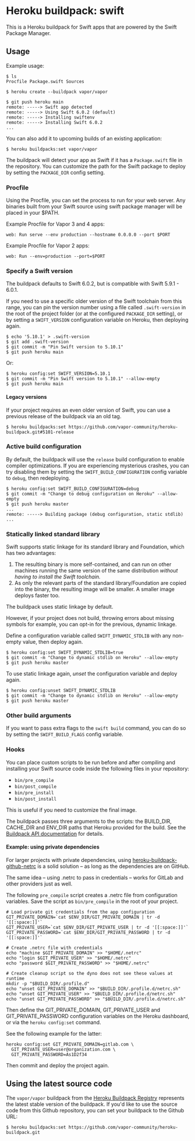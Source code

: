 # Heroku buildpack: swift

This is a Heroku buildpack for Swift apps that are powered by the Swift Package Manager.

## Usage

Example usage:

```shell
$ ls
Procfile Package.swift Sources

$ heroku create --buildpack vapor/vapor

$ git push heroku main
remote: -----> Swift app detected
remote: -----> Using Swift 6.0.2 (default)
remote: -----> Installing swiftenv
remote: -----> Installing Swift 6.0.2
...
```

You can also add it to upcoming builds of an existing application:

```shell
$ heroku buildpacks:set vapor/vapor
```

The buildpack will detect your app as Swift if it has a `Package.swift` file in the
repository. You can customize the path for the Swift package to deploy by setting the
`PACKAGE_DIR` config setting.

### Procfile

Using the Procfile, you can set the process to run for your web server. Any
binaries built from your Swift source using swift package manager will
be placed in your $PATH.

Example Procfile for Vapor 3 and 4 apps:

```
web: Run serve --env production --hostname 0.0.0.0 --port $PORT
```

Example Procfile for Vapor 2 apps:

```
web: Run --env=production --port=$PORT
```

### Specify a Swift version

The buildpack defaults to Swift 6.0.2, but is compatible with Swift 5.9.1 - 6.0.1.

If you need to use a specific older version of the Swift toolchain from this range, you can pin the version number using a file called `.swift-version` in the root of the project folder (or at the configured `PACKAGE_DIR` setting), or by
setting a `SWIFT_VERSION` configuration variable on Heroku, then deploying again.

```shell
$ echo '5.10.1' > .swift-version
$ git add .swift-version
$ git commit -m "Pin Swift version to 5.10.1"
$ git push heroku main
```

Or:

```shell
$ heroku config:set SWIFT_VERSION=5.10.1
$ git commit -m "Pin Swift version to 5.10.1" --allow-empty
$ git push heroku main
```

#### Legacy versions

If your project requires an even older version of Swift, you can use a previous release of the buildpack via an old tag.

```shell
$ heroku buildpacks:set https://github.com/vapor-community/heroku-buildpack.git#5101-release
```

### Active build configuration

By default, the buildpack will use the `release` build configuration to enable compiler optimizations. If you are experiencing mysterious crashes, you can try disabling them by setting the `SWIFT_BUILD_CONFIGURATION` config variable to `debug`, then redeploying.

```shell
$ heroku config:set SWIFT_BUILD_CONFIGURATION=debug
$ git commit -m "Change to debug configuration on Heroku" --allow-empty
$ git push heroku master
...
remote: -----> Building package (debug configuration, static stdlib)
...
```

### Statically linked standard library

Swift supports static linkage for its standard library and Foundation, which has two advantages:

1. The resulting binary is more self-contained, and can run on other machines running the same version of the same distribution _without having to install the Swift toolchain._
1. As only the relevant parts of the standard library/Foundation are copied into the binary, the resulting image will be smaller. A smaller image deploys faster too.

The buildpack uses static linkage by default.

However, if your project does not build, throwing errors about missing symbols for example, you can opt-in for the previous, dynamic linkage.

Define a configuration variable called `SWIFT_DYNAMIC_STDLIB` with any non-empty value, then deploy again.

```shell
$ heroku config:set SWIFT_DYNAMIC_STDLIB=true
$ git commit -m "Change to dynamic stdlib on Heroku" --allow-empty
$ git push heroku master
```

To use static linkage again, _unset_ the configuration variable and deploy again.

```shell
$ heroku config:unset SWIFT_DYNAMIC_STDLIB
$ git commit -m "Change to dynamic stdlib on Heroku" --allow-empty
$ git push heroku master
```

### Other build arguments

If you want to pass extra flags to the `swift build` command, you can do so by setting the `SWIFT_BUILD_FLAGS` config variable.

### Hooks

You can place custom scripts to be run before and after compiling and installing your Swift
source code inside the following files in your repository:

- `bin/pre_compile`
- `bin/post_compile`
- `bin/pre_install`
- `bin/post_install`

This is useful if you need to customize the final image.

The buildpack passes three arguments to the scripts: the BUILD_DIR, CACHE_DIR and ENV_DIR paths that Heroku provided for the build. See the [Buildpack API documentation](https://devcenter.heroku.com/articles/buildpack-api) for details.

#### Example: using private dependencies

For larger projects with private dependencies, using [heroku-buildpack-github-netrc](https://elements.heroku.com/buildpacks/heroku/heroku-buildpack-github-netrc) is a solid solution – as long as the dependencies are on GitHub.

The same idea – using .netrc to pass in credentials – works for GitLab and other providers just as well.

The following `pre_compile` script creates a .netrc file from configuration variables.
Save the script as `bin/pre_compile` in the root of your project.

    # Load private git credentials from the app configuration
    GIT_PRIVATE_DOMAIN=`cat $ENV_DIR/GIT_PRIVATE_DOMAIN | tr -d '[[:space:]]'`
    GIT_PRIVATE_USER=`cat $ENV_DIR/GIT_PRIVATE_USER | tr -d '[[:space:]]'`
    GIT_PRIVATE_PASSWORD=`cat $ENV_DIR/GIT_PRIVATE_PASSWORD | tr -d '[[:space:]]'`

    # Create .netrc file with credentials
    echo "machine $GIT_PRIVATE_DOMAIN" >> "$HOME/.netrc"
    echo "login $GIT_PRIVATE_USER" >> "$HOME/.netrc"
    echo "password $GIT_PRIVATE_PASSWORD" >> "$HOME/.netrc"

    # Create cleanup script so the dyno does not see these values at runtime
    mkdir -p "$BUILD_DIR/.profile.d"
    echo "unset GIT_PRIVATE_DOMAIN" >> "$BUILD_DIR/.profile.d/netrc.sh"
    echo "unset GIT_PRIVATE_USER" >> "$BUILD_DIR/.profile.d/netrc.sh"
    echo "unset GIT_PRIVATE_PASSWORD" >> "$BUILD_DIR/.profile.d/netrc.sh"

Then define the GIT_PRIVATE_DOMAIN, GIT_PRIVATE_USER and GIT_PRIVATE_PASSWORD configuration variables on the Heroku dashboard,
or via the `heroku config:set` command.

See the following example for the latter:

    heroku config:set GIT_PRIVATE_DOMAIN=gitlab.com \
      GIT_PRIVATE_USER=user@organization.com \
      GIT_PRIVATE_PASSWORD=As1D2f34

Then commit and deploy the project again.

## Using the latest source code

The `vapor/vapor` buildpack from the [Heroku Buildpack Registry](https://devcenter.heroku.com/articles/buildpack-registry) represents the latest stable version of the buildpack. If you'd like to use the source code from this Github repository, you can set your buildpack to the Github URL:

```shell
$ heroku buildpacks:set https://github.com/vapor-community/heroku-buildpack.git
```
